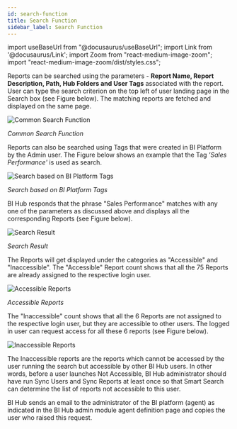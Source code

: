 ```yaml
---
id: search-function
title: Search Function
sidebar_label: Search Function
---
```

import useBaseUrl from "@docusaurus/useBaseUrl"; 
import Link from '@docusaurus/Link'; 
import Zoom from "react-medium-image-zoom"; 
import "react-medium-image-zoom/dist/styles.css";

Reports can be searched using the parameters - **Report Name, Report Description, Path, Hub Folders and User Tags** associated with the report. User can type the search criterion on the top left of user landing page in the Search box (see Figure below). The matching reports are fetched and displayed on the same page.

  <div style={{textAlign: 'center'}}>
    <Zoom>
      <img alt="Common Search Function" src={useBaseUrl('doc-images/user-guide/cf1.png')}/>
    </Zoom>
  </div>

*Common Search Function* 

Reports can also be searched using Tags that were created in BI Platform by the Admin user. The Figure below shows an example that the Tag *'Sales Performance'* is used as search.

  <div style={{textAlign: 'center'}}>
    <Zoom>
      <img alt="Search based on BI Platform Tags" src={useBaseUrl('doc-images/user-guide/cf2.png')}/>
    </Zoom>
  </div>

*Search based on BI Platform Tags*

BI Hub responds that the phrase "Sales Performance" matches with any one of the parameters as discussed above and displays all the corresponding Reports (see Figure below).

  <div style={{textAlign: 'center'}}>
    <Zoom>
      <img alt="Search Result" src={useBaseUrl('doc-images/user-guide/cf3.png')}/>
    </Zoom>
  </div>

*Search Result*

The Reports will get displayed under the categories as "Accessible" and "Inaccessible". The "Accessible" Report count shows that all the 75 Reports are already assigned to the respective login user.

  <div style={{textAlign: 'center'}}>
    <Zoom>
      <img alt="Accessible Reports" src={useBaseUrl('doc-images/user-guide/cf4.png')}/>
    </Zoom>
  </div>

*Accessible Reports*

The "Inaccessible" count shows that all the 6 Reports are not assigned to the respective login user, but they are accessible to other users. The logged in user can request access for all these 6 reports (see Figure below).

  <div style={{textAlign: 'center'}}>
    <Zoom>
      <img alt="Inaccessible Reports" src={useBaseUrl('doc-images/user-guide/cf5.png')}/>
    </Zoom>
  </div>

The Inaccessible reports are the reports which cannot be accessed by the user running the search but accessible by other BI Hub users. In other words, before a user launches Not Accessible, BI Hub administrator should have run Sync Users and Sync Reports at least once so that Smart Search can determine the list of reports not accessible to this user.

BI Hub sends an email to the administrator of the BI platform (agent) as indicated in the BI Hub admin module agent definition page and copies the user who raised this request.